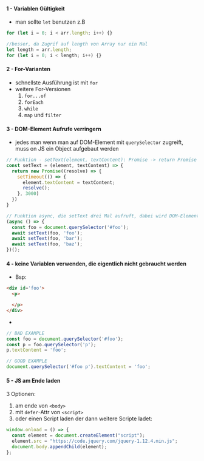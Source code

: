 #### 1 - Variablen Gültigkeit
* man sollte `let` benutzen z.B
```js
for (let i = 0; i < arr.length; i++) {}

//besser, da Zugrif auf length von Array nur ein Mal
let length = arr.length;
for (let i = 0; i < length; i++) {}
```
#### 2 - For-Varianten
* schnellste Ausführung ist mit `for`
* weitere For-Versionen
    1. `for...of`
    2. `forEach`
    3. `while`
    4. `map` und `filter`

#### 3 - DOM-Element Aufrufe verringern
* jedes man wenn man auf DOM-Element mit `querySelector` zugreift, muss on JS ein Object aufgebaut werden
```js
// Funktion - setText(element, textContent): Promise -> return Promise darüber,dass Text gesettet wurde
const setText = (element, textContent) => {
  return new Promise((resolve) => {
    setTimeout(() => {
      element.textContent = textContent;
      resolve();
    }, 3000)
  })
}

// Funktion async, die setText drei Mal aufruft, dabei wird DOM-Element nur einmal in foo gespeichert
(async () => {
  const foo = document.querySelector('#foo');
  await setText(foo, 'foo');
  await setText(foo, 'bar');
  await setText(foo, 'baz');
})();
```

#### 4 - keine Variablen verwenden, die eigentlich nicht gebraucht werden
* Bsp:
```html
<div id='foo'>
  <p>

  </p>
</div>
```
* 
```js
// BAD EXAMPLE
const foo = document.querySelector('#foo');
const p = foo.querySelector('p');
p.textContent = 'foo';

// GOOD EXAMPLE
document.querySelector('#foo p').textContent = 'foo';
```
#### 5 - JS am Ende laden
3 Optionen:
1. am ende von `<body>`
2. mit `defer`-Attr von `<script>`
3. oder einen Script laden der dann weitere Scripte ladet:
```js
window.onload = () => {
  const element = document.createElement("script");
  element.src = "https://code.jquery.com/jquery-1.12.4.min.js";
  document.body.appendChild(element);
};
```
